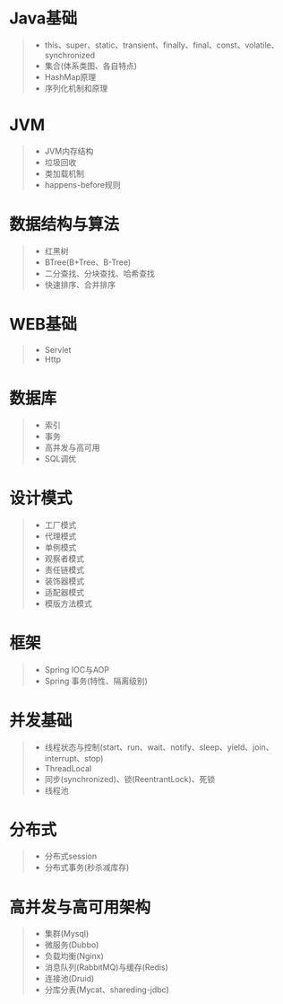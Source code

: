 # Java基础
>* this、super、static、transient、finally、final、const、volatile、synchronized
>* 集合(体系类图、各自特点)
>* HashMap原理
>* 序列化机制和原理
# JVM
>* JVM内存结构
>* 垃圾回收
>* 类加载机制
>* happens-before规则
# 数据结构与算法
>* 红黑树
>* BTree(B+Tree、B-Tree)
>* 二分查找、分块查找、哈希查找
>* 快速排序、合并排序
# WEB基础
>* Servlet
>* Http
# 数据库
>* 索引
>* 事务
>* 高并发与高可用
>* SQL调优
# 设计模式
>* 工厂模式
>* 代理模式
>* 单例模式
>* 观察者模式
>* 责任链模式
>* 装饰器模式
>* 适配器模式
>* 模版方法模式
# 框架
>* Spring IOC与AOP
>* Spring 事务(特性、隔离级别)
# 并发基础
>* 线程状态与控制(start、run、wait、notify、sleep、yield、join、interrupt、stop)
>* ThreadLocal
>* 同步(synchronized)、锁(ReentrantLock)、死锁
>* 线程池
# 分布式
>* 分布式session
>* 分布式事务(秒杀减库存)
# 高并发与高可用架构
>* 集群(Mysql)
>* 微服务(Dubbo)
>* 负载均衡(Nginx)
>* 消息队列(RabbitMQ)与缓存(Redis)
>* 连接池(Druid)
>* 分库分表(Mycat、shareding-jdbc)
